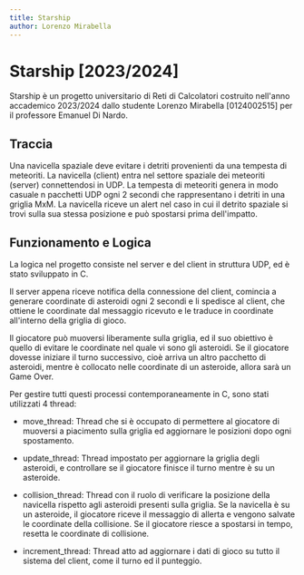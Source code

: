 ```yaml
---
title: Starship
author: Lorenzo Mirabella
---
```


# Starship [2023/2024]

Starship è un progetto universitario di Reti di Calcolatori costruito nell'anno accademico 2023/2024 dallo studente Lorenzo Mirabella [0124002515] per il professore Emanuel Di Nardo.

## Traccia

Una navicella spaziale deve evitare i detriti provenienti da una tempesta di meteoriti.
La navicella (client) entra nel settore spaziale dei meteoriti (server) connettendosi in UDP. La tempesta di meteoriti genera in modo casuale n pacchetti UDP ogni 2 secondi che rappresentano i detriti in una griglia MxM. La navicella riceve un alert nel caso in cui il detrito spaziale si trovi sulla sua stessa posizione e può spostarsi prima dell'impatto.

## Funzionamento e Logica

La logica nel progetto consiste nel server e del client in struttura UDP, ed è stato sviluppato in C.

Il server appena riceve notifica della connessione del client, comincia a generare coordinate di asteroidi ogni 2 secondi e li spedisce al client, che ottiene le coordinate dal messaggio ricevuto e le traduce in coordinate all'interno della griglia di gioco.

Il giocatore può muoversi liberamente sulla griglia, ed il suo obiettivo è quello di evitare le coordinate nel quale vi sono gli asteroidi. Se il giocatore dovesse iniziare il turno successivo, cioè arriva un altro pacchetto di asteroidi, mentre è collocato nelle coordinate di un asteroide, allora sarà un Game Over.

Per gestire tutti questi processi contemporaneamente in C, sono stati utilizzati 4 thread:
- move_thread: Thread che si è occupato di permettere al giocatore di muoversi a piacimento sulla griglia ed aggiornare le posizioni dopo ogni spostamento.

- update_thread: Thread impostato per aggiornare la griglia degli asteroidi, e controllare se il giocatore finisce il turno mentre è su un asteroide.

- collision_thread: Thread con il ruolo di verificare la posizione della navicella rispetto agli asteroidi presenti sulla griglia. Se la navicella è su un asteroide, il giocatore riceve il messaggio di allerta e vengono salvate le coordinate della collisione. Se il giocatore riesce a spostarsi in tempo, resetta le coordinate di collisione.

- increment_thread: Thread atto ad aggiornare i dati di gioco su tutto il sistema del client, come il turno ed il punteggio.